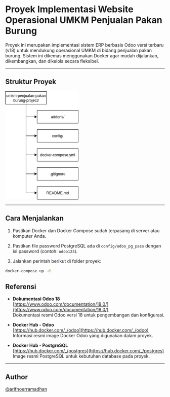 # Proyek Implementasi Website Operasional UMKM Penjualan Pakan Burung

Proyek ini merupakan implementasi sistem ERP berbasis Odoo versi terbaru (v18) untuk mendukung operasional UMKM di bidang penjualan pakan burung. Sistem ini dikemas menggunakan Docker agar mudah dijalankan, dikembangkan, dan dikelola secara fleksibel.

---

## Struktur Proyek
![Struktur Proyek](images/stuktur-project.png)


---

## Cara Menjalankan

1. Pastikan Docker dan Docker Compose sudah terpasang di server atau komputer Anda.
2. Pastikan file password PostgreSQL ada di `config/odoo_pg_pass` dengan isi password (contoh: `odoo123`).

3. Jalankan perintah berikut di folder proyek:

```bash
docker-compose up -d
```

## Referensi

- **Dokumentasi Odoo 18**  
  [https://www.odoo.com/documentation/18.0/](https://www.odoo.com/documentation/18.0/)  
  Dokumentasi resmi Odoo versi 18 untuk pengembangan dan konfigurasi.

- **Docker Hub - Odoo**  
  [https://hub.docker.com/_/odoo](https://hub.docker.com/_/odoo)  
  Informasi resmi image Docker Odoo yang digunakan dalam proyek.

- **Docker Hub - PostgreSQL**  
  [https://hub.docker.com/_/postgres](https://hub.docker.com/_/postgres)  
  Image resmi PostgreSQL untuk kebutuhan database pada proyek.

---

## Author

[@arifnoerramadhan](https://www.instagram.com/arifnoerramadhan/)
